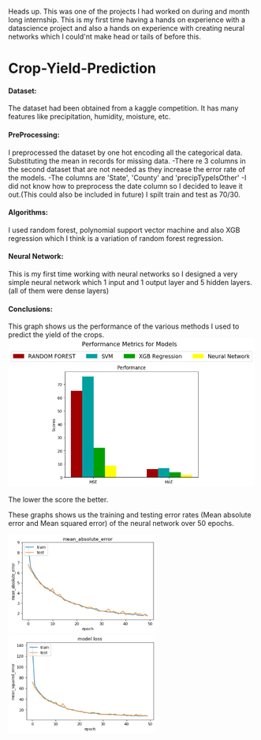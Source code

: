    Heads up. This was one of the projects I had worked on during and month long internship. This is my first time having a hands on experience with a datascience project and also a hands on experience with creating neural networks which I could'nt make head or tails of before this. 

# Crop-Yield-Prediction

#### Dataset:
  The dataset had been obtained from a kaggle competition. It has many features like precipitation, humidity, moisture, etc.
  
#### PreProcessing:
  I preprocessed the dataset by one hot encoding all the categorical data. Substituting the mean in records for missing data. 
								-There re 3 columns in the second dataset that are not needed as they increase the error rate of the models.
								-The columns are 'State', 'County' and 'precipTypeIsOther'
								-I did not know how to preprocess the date column so I decided to leave it out.(This could also be included in future)
I spilt train and test as 70/30.

#### Algorithms:
  I used random forest, polynomial support vector machine and also XGB regression which I think is a variation of random forest regression.
	
#### Neural Network:
  This is my first time working with neural networks so I designed a very simple neural network which 1 input and 1 output layer and 5 hidden layers.(all of them were dense layers)
	
#### Conclusions:
<p>
  This graph shows us the performance of the various methods I used to predict the yield of the crops.
<img src="Conclusions/performance_metrics.png" alt="alt text" width="500" height="300">
</p>
<p>The lower the score the better.
</p>
<p>
  These graphs shows us the training and testing error rates (Mean absolute error and Mean squared error) of the neural network over 50 epochs.
</p>
<p>
<img src="Conclusions/MAE_dataset2.png" alt="alt text" width="300" height="200">
<img src="Conclusions/MSE_Dataset2.png" alt="alt text" width="300" height="200">
</p>
